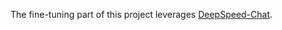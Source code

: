 The fine-tuning part of this project leverages [DeepSpeed-Chat](https://github.com/deepspeedai/DeepSpeedExamples/blob/master/applications/DeepSpeed-Chat/README.md).